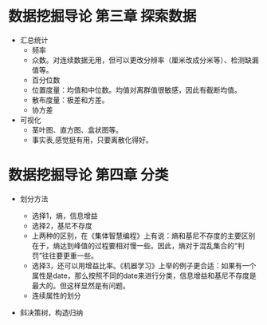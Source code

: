 # 数据挖掘导论 第三章 探索数据

+ 汇总统计
  + 频率
  + 众数。对连续数据无用，但可以更改分辨率（厘米改成分米等）、检测缺漏值等。
  + 百分位数
  + 位置度量：均值和中位数。均值对离群值很敏感，因此有截断均值。
  + 散布度量：极差和方差。
  + 协方差
+ 可视化
  + 茎叶图、直方图、盒状图等。
  + 事实表,感觉挺有用，只要离散化得好。

# 数据挖掘导论 第四章 分类

+ 划分方法
  + 选择1，熵，信息增益
  + 选择2，基尼不存度
  + 上两种的区别，在《集体智慧编程》上有说：熵和基尼不存度的主要区别在于，熵达到峰值的过程要相对慢一些。因此，熵对于混乱集合的“判罚”往往要更重一些。
  + 选择3，还可以用增益比率。《机器学习》上举的例子更合适：如果有一个属性是date，那么按照不同的date来进行分类，信息增益和基尼不存度是最大的。但这样显然是有问题。
  + 连续属性的划分
  
+ 斜决策树，构造归纳
  
